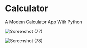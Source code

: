 # Calculator
A Modern Calculator App With Python

![Screenshot (77)](https://github.com/user-attachments/assets/ec3bdf96-f9f2-4d97-aaae-e471ea62495a)

![Screenshot (78)](https://github.com/user-attachments/assets/cbe8af4d-be61-44f1-8900-ca8610dc8174)
